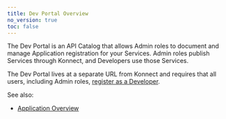 ```yaml
---
title: Dev Portal Overview
no_version: true
toc: false
---
```


The Dev Portal is an API Catalog that allows Admin roles to
document and manage Application registration for your Services. Admin roles publish Services through Konnect, and Developers use those Services. 

The Dev Portal lives at a separate URL from Konnect and requires that all users, including Admin roles, [register as a Developer](konnect/dev-portal/developers/dev-reg/). 

See also:
* [Application Overview](/konnect/dev-portal/application-overview)